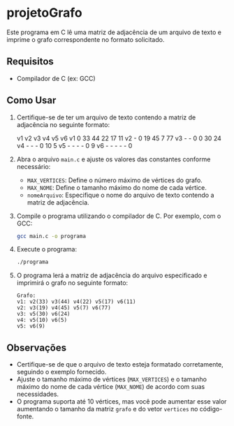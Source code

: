 # projetoGrafo

Este programa em C lê uma matriz de adjacência de um arquivo de texto e imprime o grafo correspondente no formato solicitado.

## Requisitos

- Compilador de C (ex: GCC)

## Como Usar

1. Certifique-se de ter um arquivo de texto contendo a matriz de adjacência no seguinte formato:

      v1  v2  v3  v4  v5  v6
    v1  0   33  44  22  17  11
    v2  -   0   19  45  7   77
    v3  -   -   0   0   30  24
    v4  -   -   -   0   10  5
    v5  -   -   -   -   0   9
    v6  -   -   -   -   -   0

2. Abra o arquivo `main.c` e ajuste os valores das constantes conforme necessário:

    - `MAX_VERTICES`: Define o número máximo de vértices do grafo.
    - `MAX_NOME`: Define o tamanho máximo do nome de cada vértice.
    - `nomeArquivo`: Especifique o nome do arquivo de texto contendo a matriz de adjacência.

3. Compile o programa utilizando o compilador de C. Por exemplo, com o GCC:

    ```bash
    gcc main.c -o programa
    ```

4. Execute o programa:

    ```bash
    ./programa
    ```

5. O programa lerá a matriz de adjacência do arquivo especificado e imprimirá o grafo no seguinte formato:

    ```
    Grafo:
    v1: v2(33) v3(44) v4(22) v5(17) v6(11)
    v2: v3(19) v4(45) v5(7) v6(77)
    v3: v5(30) v6(24)
    v4: v5(10) v6(5)
    v5: v6(9)
    ```

## Observações

- Certifique-se de que o arquivo de texto esteja formatado corretamente, seguindo o exemplo fornecido.
- Ajuste o tamanho máximo de vértices (`MAX_VERTICES`) e o tamanho máximo do nome de cada vértice (`MAX_NOME`) de acordo com suas necessidades.
- O programa suporta até 10 vértices, mas você pode aumentar esse valor aumentando o tamanho da matriz `grafo` e do vetor `vertices` no código-fonte.
